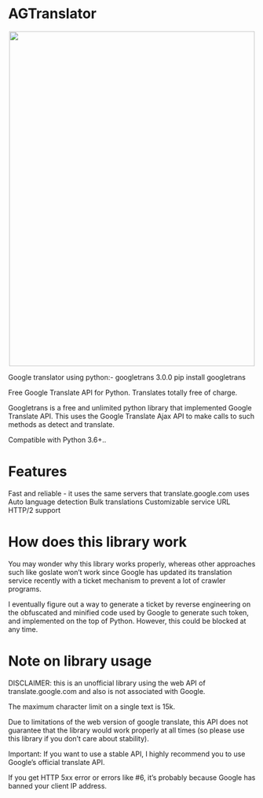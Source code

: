 # AGTranslator


<!-- ![AG-Translator-2023-04-20-02](https://user-images.githubusercontent.com/29086241/233202054-21479a5f-ab1c-4cfb-a275-522c83ef273b.gif)-->

<div align="center">
<img src="https://user-images.githubusercontent.com/29086241/233202054-21479a5f-ab1c-4cfb-a275-522c83ef273b.gif" width="500" height="680">
</div>

Google translator using python:-
googletrans 3.0.0
pip install googletrans

Free Google Translate API for Python. Translates totally free of charge.

Googletrans is a free and unlimited python library that implemented Google Translate API. This uses the Google Translate Ajax API to make calls to such methods as detect and translate.

Compatible with Python 3.6+..

# Features
Fast and reliable - it uses the same servers that translate.google.com uses
Auto language detection
Bulk translations
Customizable service URL
HTTP/2 support

# How does this library work
You may wonder why this library works properly, whereas other approaches such like goslate won’t work since Google has updated its translation service recently with a ticket mechanism to prevent a lot of crawler programs.

I eventually figure out a way to generate a ticket by reverse engineering on the obfuscated and minified code used by Google to generate such token, and implemented on the top of Python. However, this could be blocked at any time.

# Note on library usage
DISCLAIMER: this is an unofficial library using the web API of translate.google.com and also is not associated with Google.

The maximum character limit on a single text is 15k.

Due to limitations of the web version of google translate, this API does not guarantee that the library would work properly at all times (so please use this library if you don’t care about stability).

Important: If you want to use a stable API, I highly recommend you to use Google’s official translate API.

If you get HTTP 5xx error or errors like #6, it’s probably because Google has banned your client IP address.

